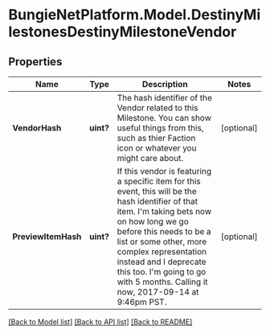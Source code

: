 # BungieNetPlatform.Model.DestinyMilestonesDestinyMilestoneVendor
## Properties

Name | Type | Description | Notes
------------ | ------------- | ------------- | -------------
**VendorHash** | **uint?** | The hash identifier of the Vendor related to this Milestone. You can show useful things from this, such as thier Faction icon or whatever you might care about. | [optional] 
**PreviewItemHash** | **uint?** | If this vendor is featuring a specific item for this event, this will be the hash identifier of that item. I&#39;m taking bets now on how long we go before this needs to be a list or some other, more complex representation instead and I deprecate this too. I&#39;m going to go with 5 months. Calling it now, 2017-09-14 at 9:46pm PST. | [optional] 

[[Back to Model list]](../README.md#documentation-for-models) [[Back to API list]](../README.md#documentation-for-api-endpoints) [[Back to README]](../README.md)


